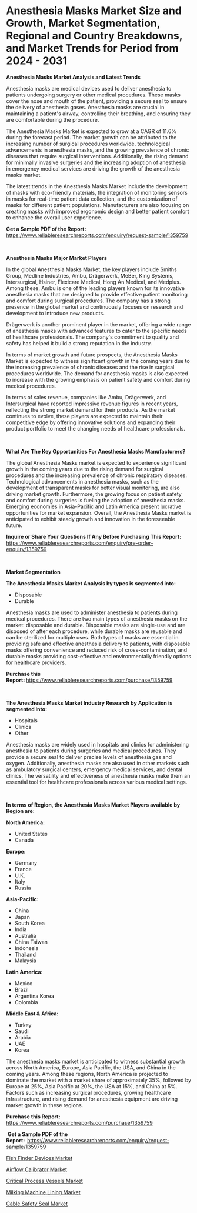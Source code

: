 <p><h1>Anesthesia Masks Market Size and Growth, Market Segmentation, Regional and Country Breakdowns, and Market Trends for Period from 2024 -  2031</h1></p><p><strong>Anesthesia Masks Market Analysis and Latest Trends</strong></p>
<p><p>Anesthesia masks are medical devices used to deliver anesthesia to patients undergoing surgery or other medical procedures. These masks cover the nose and mouth of the patient, providing a secure seal to ensure the delivery of anesthesia gases. Anesthesia masks are crucial in maintaining a patient's airway, controlling their breathing, and ensuring they are comfortable during the procedure.</p><p>The Anesthesia Masks Market is expected to grow at a CAGR of 11.6% during the forecast period. The market growth can be attributed to the increasing number of surgical procedures worldwide, technological advancements in anesthesia masks, and the growing prevalence of chronic diseases that require surgical interventions. Additionally, the rising demand for minimally invasive surgeries and the increasing adoption of anesthesia in emergency medical services are driving the growth of the anesthesia masks market.</p><p>The latest trends in the Anesthesia Masks Market include the development of masks with eco-friendly materials, the integration of monitoring sensors in masks for real-time patient data collection, and the customization of masks for different patient populations. Manufacturers are also focusing on creating masks with improved ergonomic design and better patient comfort to enhance the overall user experience.</p></p>
<p><strong>Get a Sample PDF of the Report:&nbsp;</strong> <a href="https://www.reliableresearchreports.com/enquiry/request-sample/1359759">https://www.reliableresearchreports.com/enquiry/request-sample/1359759</a></p>
<p>&nbsp;</p>
<p><strong>Anesthesia Masks Major Market Players</strong></p>
<p><p>In the global Anesthesia Masks Market, the key players include Smiths Group, Medline Industries, Ambu, Drägerwerk, MeBer, King Systems, Intersurgical, Hsiner, Flexicare Medical, Hong An Medical, and Medplus. Among these, Ambu is one of the leading players known for its innovative anesthesia masks that are designed to provide effective patient monitoring and comfort during surgical procedures. The company has a strong presence in the global market and continuously focuses on research and development to introduce new products.</p><p>Drägerwerk is another prominent player in the market, offering a wide range of anesthesia masks with advanced features to cater to the specific needs of healthcare professionals. The company's commitment to quality and safety has helped it build a strong reputation in the industry.</p><p>In terms of market growth and future prospects, the Anesthesia Masks Market is expected to witness significant growth in the coming years due to the increasing prevalence of chronic diseases and the rise in surgical procedures worldwide. The demand for anesthesia masks is also expected to increase with the growing emphasis on patient safety and comfort during medical procedures.</p><p>In terms of sales revenue, companies like Ambu, Drägerwerk, and Intersurgical have reported impressive revenue figures in recent years, reflecting the strong market demand for their products. As the market continues to evolve, these players are expected to maintain their competitive edge by offering innovative solutions and expanding their product portfolio to meet the changing needs of healthcare professionals.</p></p>
<p>&nbsp;</p>
<p><strong>What Are The Key Opportunities For Anesthesia Masks Manufacturers?</strong></p>
<p><p>The global Anesthesia Masks market is expected to experience significant growth in the coming years due to the rising demand for surgical procedures and the increasing prevalence of chronic respiratory diseases. Technological advancements in anesthesia masks, such as the development of transparent masks for better visual monitoring, are also driving market growth. Furthermore, the growing focus on patient safety and comfort during surgeries is fueling the adoption of anesthesia masks. Emerging economies in Asia-Pacific and Latin America present lucrative opportunities for market expansion. Overall, the Anesthesia Masks market is anticipated to exhibit steady growth and innovation in the foreseeable future.</p></p>
<p><strong>Inquire or Share Your Questions If Any Before Purchasing This Report:</strong> <a href="https://www.reliableresearchreports.com/enquiry/pre-order-enquiry/1359759">https://www.reliableresearchreports.com/enquiry/pre-order-enquiry/1359759</a></p>
<p>&nbsp;</p>
<p><strong>Market Segmentation</strong></p>
<p><strong>The Anesthesia Masks Market Analysis by types is segmented into:</strong></p>
<p><ul><li>Disposable</li><li>Durable</li></ul></p>
<p><p>Anesthesia masks are used to administer anesthesia to patients during medical procedures. There are two main types of anesthesia masks on the market: disposable and durable. Disposable masks are single-use and are disposed of after each procedure, while durable masks are reusable and can be sterilized for multiple uses. Both types of masks are essential in providing safe and effective anesthesia delivery to patients, with disposable masks offering convenience and reduced risk of cross-contamination, and durable masks providing cost-effective and environmentally friendly options for healthcare providers.</p></p>
<p><strong>Purchase this Report:&nbsp;</strong><a href="https://www.reliableresearchreports.com/purchase/1359759">https://www.reliableresearchreports.com/purchase/1359759</a></p>
<p>&nbsp;</p>
<p><strong>The Anesthesia Masks Market Industry Research by Application is segmented into:</strong></p>
<p><ul><li>Hospitals</li><li>Clinics</li><li>Other</li></ul></p>
<p><p>Anesthesia masks are widely used in hospitals and clinics for administering anesthesia to patients during surgeries and medical procedures. They provide a secure seal to deliver precise levels of anesthesia gas and oxygen. Additionally, anesthesia masks are also used in other markets such as ambulatory surgical centers, emergency medical services, and dental clinics. The versatility and effectiveness of anesthesia masks make them an essential tool for healthcare professionals across various medical settings.</p></p>
<p>&nbsp;</p>
<p><strong>In terms of Region, the Anesthesia Masks Market Players available by Region are:</strong></p>
<p>
    <p> <strong> North America: </strong>
        <ul>
            <li>United States</li>
            <li>Canada</li>
        </ul>
        </p> 
    <p> <strong> Europe: </strong>
        <ul>
            <li>Germany</li>
            <li>France</li>
            <li>U.K.</li>
            <li>Italy</li>
            <li>Russia</li>
        </ul>
        </p> 
    <p> <strong> Asia-Pacific: </strong>
        <ul>
            <li>China</li>
            <li>Japan</li>
            <li>South Korea</li>
            <li>India</li>
            <li>Australia</li>
            <li>China Taiwan</li>
            <li>Indonesia</li>
            <li>Thailand</li>
            <li>Malaysia</li>
        </ul>
        </p> 
    <p> <strong> Latin America: </strong>
        <ul>
            <li>Mexico</li>
            <li>Brazil</li>
            <li>Argentina Korea</li>
            <li>Colombia</li>
        </ul>
        </p> 
    <p> <strong> Middle East & Africa: </strong>
        <ul>
            <li>Turkey</li>
            <li>Saudi</li>
            <li>Arabia</li>
            <li>UAE</li>
            <li>Korea</li>
        </ul>
    </p>
    </p>
<p><p>The anesthesia masks market is anticipated to witness substantial growth across North America, Europe, Asia Pacific, the USA, and China in the coming years. Among these regions, North America is projected to dominate the market with a market share of approximately 35%, followed by Europe at 25%, Asia Pacific at 20%, the USA at 15%, and China at 5%. Factors such as increasing surgical procedures, growing healthcare infrastructure, and rising demand for anesthesia equipment are driving market growth in these regions.</p></p>
<p><strong>Purchase this Report: </strong><a href="https://www.reliableresearchreports.com/purchase/1359759">https://www.reliableresearchreports.com/purchase/1359759</a></p>
<p>&nbsp;<strong>Get a Sample PDF of the Report:&nbsp;&nbsp;</strong><a href="https://www.reliableresearchreports.com/enquiry/request-sample/1359759">https://www.reliableresearchreports.com/enquiry/request-sample/1359759</a></p>
<p><strong></strong></p>
<p><p><a href="https://medium.com/@pauladams6h/fish-finder-devices-market-competitive-analysis-market-trends-and-forecast-to-2031-4f8b330fface">Fish Finder Devices Market</a></p><p><a href="https://medium.com/@jasonmartin866/airflow-calibrator-market-insight-market-trends-growth-forecasted-from-2024-to-2031-a10a5471a95a">Airflow Calibrator Market</a></p><p><a href="https://medium.com/@jeremybates83/critical-process-vessels-market-size-market-outlook-and-market-forecast-2024-to-2031-a9611ad92939">Critical Process Vessels Market</a></p><p><a href="https://medium.com/@jasonmartin866/milking-machine-lining-market-size-market-outlook-and-market-forecast-2024-to-2031-bc9b5e5da963">Milking Machine Lining Market</a></p><p><a href="https://medium.com/@jeremybates83/cable-safety-seal-market-trends-forecast-and-competitive-analysis-to-2031-48b494d8fb92">Cable Safety Seal Market</a></p></p>
